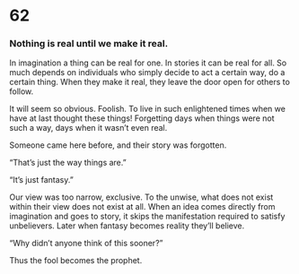 # 62

### Nothing is real until we make it real.

In imagination a thing can be real for one. In stories it can be real for all.  So much depends on individuals who simply decide to act a certain way, do a certain thing. When they make it real, they leave the door open for others to follow.

It will seem so obvious. Foolish. To live in such enlightened times when we have at last thought these things! Forgetting days when things were not such a way, days when it wasn’t even real.

Someone came here before, and their story was forgotten.

“That’s just the way things are.”

“It’s just fantasy.”

Our view was too narrow, exclusive. To the unwise, what does not exist within their view does not exist at all. When an idea comes directly from imagination and goes to story, it skips the manifestation required to satisfy unbelievers. Later when fantasy becomes reality they’ll believe.

“Why didn’t anyone think of this sooner?” 

Thus the fool becomes the prophet.